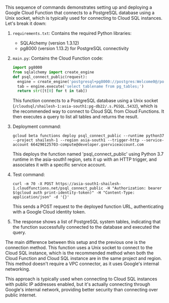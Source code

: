 This sequence of commands demonstrates setting up and deploying a Google Cloud Function that connects to a PostgreSQL database using a Unix socket, which is typically used for connecting to Cloud SQL instances. Let's break it down:

1. `requirements.txt`:
   Contains the required Python libraries:
   - SQLAlchemy (version 1.3.12)
   - pg8000 (version 1.13.2) for PostgreSQL connectivity

2. `main.py`:
   Contains the Cloud Function code:
   ```python
   import pg8000
   from sqlalchemy import create_engine
   def psql_connect_public(request):
     engine = create_engine('postgresql+pg8000://postgres:Welcome0@/postgres?unix_sock=/cloudsql/shailesh-1:asia-south1:pg-db22/.s.PGSQL.5432',echo=True)
     tab = engine.execute('select tablename from pg_tables;')
     return str([t[0] for t in tab])
   ```
   This function connects to a PostgreSQL database using a Unix socket (`/cloudsql/shailesh-1:asia-south1:pg-db22/.s.PGSQL.5432`), which is the recommended way to connect to Cloud SQL from Cloud Functions. It then executes a query to list all tables and returns the result.

3. Deployment command:
   ```
   gcloud beta functions deploy psql_connect_public --runtime python37 --project shailesh-1 --region asia-south1 --trigger-http --service-account 664290125703-compute@developer.gserviceaccount.com
   ```
   This deploys the function named 'psql_connect_public' using Python 3.7 runtime in the asia-south1 region, sets it up with an HTTP trigger, and associates it with a specific service account.

4. Test command:
   ```
   curl -m 70 -X POST https://asia-south1-shailesh-1.cloudfunctions.net/psql_connect_public -H "Authorization: bearer $(gcloud auth print-identity-token)" -H "Content-Type: application/json" -d '{}'
   ```
   This sends a POST request to the deployed function URL, authenticating with a Google Cloud identity token.

5. The response shows a list of PostgreSQL system tables, indicating that the function successfully connected to the database and executed the query.

The main difference between this setup and the previous one is the connection method. This function uses a Unix socket to connect to the Cloud SQL instance, which is the recommended method when both the Cloud Function and Cloud SQL instance are in the same project and region. This method doesn't require a VPC connector, as it uses Google's internal networking.

This approach is typically used when connecting to Cloud SQL instances with public IP addresses enabled, but it's actually connecting through Google's internal network, providing better security than connecting over public internet.
